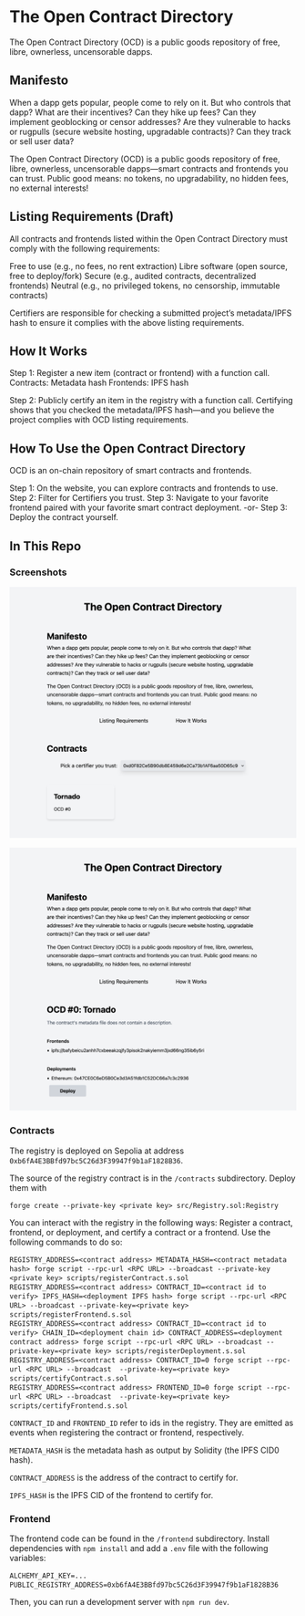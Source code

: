 # The Open Contract Directory

The Open Contract Directory (OCD) is a public goods repository of free, libre, ownerless, uncensorable dapps.

## Manifesto

When a dapp gets popular, people come to rely on it. But who controls that dapp? What are their incentives? Can they hike up fees? Can they implement geoblocking or censor addresses? Are they vulnerable to hacks or rugpulls (secure website hosting, upgradable contracts)? Can they track or sell user data?

The Open Contract Directory (OCD) is a public goods repository of free, libre, ownerless, uncensorable dapps—smart contracts and frontends you can trust. Public good means: no tokens, no upgradability, no hidden fees, no external interests!

## Listing Requirements (Draft)

All contracts and frontends listed within the Open Contract Directory must comply with the following requirements:

Free to use (e.g., no fees, no rent extraction)
Libre software (open source, free to deploy/fork)
Secure (e.g., audited contracts, decentralized frontends)
Neutral (e.g., no privileged tokens, no censorship, immutable contracts)

Certifiers are responsible for checking a submitted project’s metadata/IPFS hash to ensure it complies with the above listing requirements.

## How It Works

Step 1: Register a new item (contract or frontend) with a function call.
Contracts: Metadata hash
Frontends: IPFS hash

Step 2: Publicly certify an item in the registry with a function call.
Certifying shows that you checked the metadata/IPFS hash—and you believe the project complies with OCD listing requirements.

## How To Use the Open Contract Directory

OCD is an on-chain repository of smart contracts and frontends.

Step 1: On the website, you can explore contracts and frontends to use.
Step 2: Filter for Certifiers you trust.
Step 3: Navigate to your favorite frontend paired with your favorite smart contract deployment.
-or-
Step 3: Deploy the contract yourself.

## In This Repo

### Screenshots

![screenshot1](./screenshots/screenshot1.png?raw=true "Screenshot1")

![screenshot2](./screenshots/screenshot2.png?raw=true "Screenshot2")

### Contracts

The registry is deployed on Sepolia at address `0xb6fA4E3BBfd97bc5C26d3F39947f9b1aF1828B36`.

The source of the registry contract is in the `/contracts` subdirectory. Deploy them with

```
forge create --private-key <private key> src/Registry.sol:Registry
```

You can interact with the registry in the following ways: Register a contract, frontend, or deployment, and certify a contract or a frontend. Use the following commands to do so:

```
REGISTRY_ADDRESS=<contract address> METADATA_HASH=<contract metadata hash> forge script --rpc-url <RPC URL> --broadcast --private-key <private key> scripts/registerContract.s.sol
REGISTRY_ADDRESS=<contract address> CONTRACT_ID=<contract id to verify> IPFS_HASH=<deployment IPFS hash> forge script --rpc-url <RPC URL> --broadcast --private-key=<private key> scripts/registerFrontend.s.sol
REGISTRY_ADDRESS=<contract address> CONTRACT_ID=<contract id to verify> CHAIN_ID=<deployment chain id> CONTRACT_ADDRESS=<deployment contract address> forge script --rpc-url <RPC URL> --broadcast --private-key=<private key> scripts/registerDeployment.s.sol
REGISTRY_ADDRESS=<contract address> CONTRACT_ID=0 forge script --rpc-url <RPC URL> --broadcast  --private-key=<private key> scripts/certifyContract.s.sol
REGISTRY_ADDRESS=<contract address> FRONTEND_ID=0 forge script --rpc-url <RPC URL> --broadcast  --private-key=<private key> scripts/certifyFrontend.s.sol
```

`CONTRACT_ID` and `FRONTEND_ID` refer to ids in the registry. They are emitted as events when registering the contract or frontend, respectively.

`METADATA_HASH` is the metadata hash as output by Solidity (the IPFS CID0 hash).

`CONTRACT_ADDRESS` is the address of the contract to certify for.

`IPFS_HASH` is the IPFS CID of the frontend to certify for.

### Frontend

The frontend code can be found in the `/frontend` subdirectory. Install dependencies with `npm install` and add a `.env` file with the following variables:

```
ALCHEMY_API_KEY=...
PUBLIC_REGISTRY_ADDRESS=0xb6fA4E3BBfd97bc5C26d3F39947f9b1aF1828B36
```

Then, you can run a development server with `npm run dev`.
